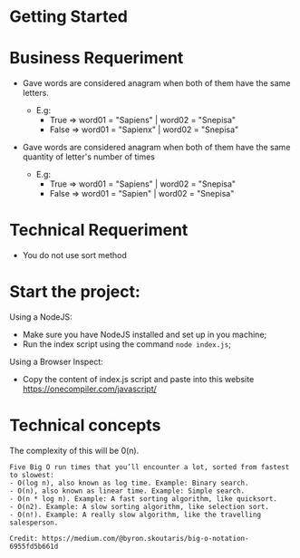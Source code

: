 # Getting Started

# Business Requeriment

- Gave words are considered anagram when both of them have the same letters.

  - E.g:
    - True => word01 = "Sapiens" | word02 = "Snepisa"
    - False => word01 = "Sapienx" | word02 = "Snepisa"

- Gave words are considered anagram when both of them have the same quantity of letter's number of times
  - E.g:
    - True => word01 = "Sapiens" | word02 = "Snepisa"
    - False => word01 = "Sapien" | word02 = "Snepisa"

# Technical Requeriment
- You do not use sort method

# Start the project:

Using a NodeJS:

- Make sure you have NodeJS installed and set up in you machine;
- Run the index script using the command `node index.js`;

Using a Browser Inspect:

- Copy the content of index.js script and paste into this website https://onecompiler.com/javascript/

# Technical concepts

The complexity of this will be 0(n).

```
Five Big O run times that you’ll encounter a lot, sorted from fastest to slowest:
- O(log n), also known as log time. Example: Binary search.
- O(n), also known as linear time. Example: Simple search.
- O(n * log n). Example: A fast sorting algorithm, like quicksort.
- O(n2). Example: A slow sorting algorithm, like selection sort.
- O(n!). Example: A really slow algorithm, like the travelling salesperson.

Credit: https://medium.com/@byron.skoutaris/big-o-notation-6955fd5b661d
```
